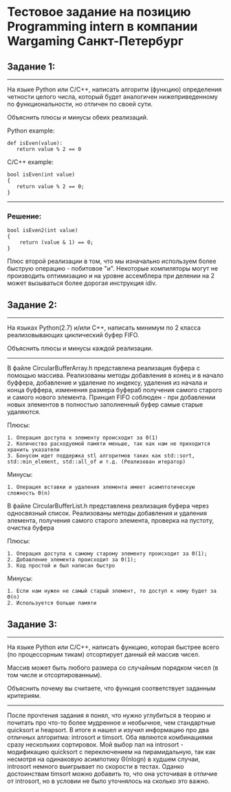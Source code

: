 # Тестовое задание на позицию Programming intern в компании Wargaming Санкт-Петербург


## Задание 1:
---
На языке Python или С/С++, написать алгоритм (функцию) определения четности целого числа, который будет аналогичен нижеприведенному по функциональности, но отличен по своей сути.

Объяснить плюсы и минусы обеих реализаций.



Python example:

```
def isEven(value):
   return value % 2 == 0
```

C/C++ example:
``` С++
bool isEven(int value)
{
   return value % 2 == 0;
}
```
---
### Решение:
``` С++
bool isEven2(int value)
{
    return (value & 1) == 0;
}
```
Плюс второй реализации в том, что мы изначально используем более быструю операцию - побитовое "и". Некоторые компиляторы могут не производить оптимизацию и на уровне ассемблера при делении на 2 может вызываться более дорогая инструкция idiv.

## Задание 2:
---
На языках Python(2.7) и/или С++, написать минимум по 2 класса реализовывающих циклический буфер FIFO.

Объяснить плюсы и минусы каждой реализации.

---

В файле СircularBufferArray.h представлена реализация буфера с помощью массива. Реализованы методы добавления в конец и в начало буффера, добавление и удаление по индексу, удаления из начала и конца буффера, изменения размера буфераб получения самого старого и самого нового элемента. Принцип FIFO соблюден - при добавлении новых элементов в полностью заполненный буфер самые старые удаляются.

Плюсы:

    1. Операция доступа к элементу происходит за Θ(1)
    2. Количество расходуемой памяти меньше, так как нам не приходится хранить указатели
    3. Бонусом идет поддержка stl алгоритмов таких как std::sort, std::min_element, std::all_of и т.д. (Реализован итератор)
Минусы:

    1. Операция вставки и удаления элемента имеет асимптотическую сложность Θ(n)
В файле CircularBufferList.h представлена реализация буфера через односвязный список. Реализованы методы добавления и удаления элемента, получения самого старого элемента, проверка на пустоту, очистка буфера

Плюсы:

    1. Операция доступа к самому старому элементу происходит за Θ(1);
    2. Добавление элемента происходит за Θ(1);
    3. Код простой и был написан быстро

Минусы:

    1. Если нам нужен не самый старый элемент, то доступ к нему будет за Θ(n)
    2. Используется больше памяти

## Задание 3:
---
На языке Python или С/С++, написать функцию, которая быстрее всего (по процессорным тикам) отсортирует данный ей массив чисел.

Массив может быть любого размера со случайным порядком чисел (в том числе и отсортированным).

Объяснить почему вы считаете, что функция соответствует заданным критериям.

---

После прочтения задания я понял, что нужно углубиться в теорию и почитать про что-то более мудренное и необычное, чем стандартные quicksort и heapsort. В итоге я нашел и изучил информацию про два отличных алгоритма: introsort и timsort. Оба являются комбинациями сразу нескольких сортировок. Мой выбор пал на introsort - модификацию quicksort с переключением на пирамидальную, так как несмотря на одинаковую асимпотику Θ(nlogn) в худшем случаи, introsort немного выигрывает по скорости в тестах. Оданко достоинствам timsort можно добавить то, что она усточивая в отличие от introsort, но в условии не было уточнялось на сколько это важно.  